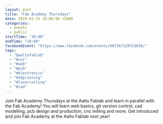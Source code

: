 ```yaml
---
layout: post
title: "Fab Academy Thursdays"
date: 2019-01-25 16:00:00 +2000
categories:
  - events
  - public
startTime: "16:00"
endTime: "18:00"
facebookEvent: "https://www.facebook.com/events/607267159723036/"
tags:
  - "@aaltofablab"
  - "#cnc"
  - "#web"
  - "#pcb"
  - "#electronics"
  - "#3dprinting"
  - "#lasercutting"
  - "#cad"
---
```


Join Fab Academy Thursdays at the Aalto Fablab and learn in parallel with the Fab Academy! You will learn web basics, git version control, cad modelling, pcb design and production, cnc milling and more. Get introduced and join Fab Academy at the Aalto Fablab next year!
